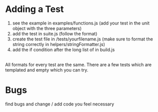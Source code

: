 # Adding a Test

1. see the example in examples/functions.js (add your test in the unit object with the three parameters)
2. add the test in suite.js (follow the format)
3. create the test file in /tests/yourfilename.js (make sure to format the string correctly in helpers/stringFormatter.js)
4. add the if condition after the long list of in build.js

<br>
All formats for every test are the same.
There are a few tests which are templated and empty which you can try.

# Bugs

find bugs and change / add code you feel necessary
